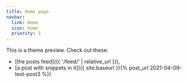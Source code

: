 ```yaml
---
title: Home page
navbar:
  link: Home
  icon: home
  priority: 1
---
```

This is a theme preview.
Check out these:

* [the posts feed]({{ '/feed/' | relative_url }}),
* [a post with snippets in it]({{ site.baseurl }}{% post_url 2021-04-09-test-post3 %}).
